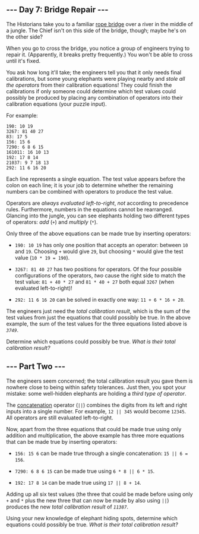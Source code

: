 ## --- Day 7: Bridge Repair --- ##

The Historians take you to a familiar [rope bridge](/2022/day/9) over a
river in the middle of a jungle. The Chief isn't on this side of the
bridge, though; maybe he's on the other side?

When you go to cross the bridge, you notice a group of engineers trying
to repair it. (Apparently, it breaks pretty frequently.) You won't be
able to cross until it's fixed.

You ask how long it'll take; the engineers tell you that it only needs
final calibrations, but some young elephants were playing nearby and *stole
all the operators* from their calibration equations! They could finish
the calibrations if only someone could determine which test values
could possibly be produced by placing any combination of operators into
their calibration equations (your puzzle input).

For example:

    190: 10 19
    3267: 81 40 27
    83: 17 5
    156: 15 6
    7290: 6 8 6 15
    161011: 16 10 13
    192: 17 8 14
    21037: 9 7 18 13
    292: 11 6 16 20

Each line represents a single equation. The test value appears before
the colon on each line; it is your job to determine whether the
remaining numbers can be combined with operators to produce the test
value.

Operators are *always evaluated left-to-right*, *not* according to
precedence rules. Furthermore, numbers in the equations cannot be
rearranged. Glancing into the jungle, you can see elephants holding two
different types of operators: *add* (`+`) and *multiply* (`*`).

Only three of the above equations can be made true by inserting
operators:

  * `190: 10 19` has only one position that accepts an operator:
    between `10` and `19`. Choosing `+` would give `29`, but choosing `*`
    would give the test value (`10 * 19 = 190`).

  * `3267: 81 40 27` has two positions for operators. Of the four
    possible configurations of the operators, *two* cause the right
    side to match the test value: `81 + 40 * 27` and `81 * 40 + 27`
    both equal `3267` (when evaluated left-to-right)!

  * `292: 11 6 16 20` can be solved in exactly one way: `11 + 6 * 16 +
    20`.

The engineers just need the *total calibration result*, which is the
sum of the test values from just the equations that could possibly be
true. In the above example, the sum of the test values for the three
equations listed above is *`3749`*.

Determine which equations could possibly be true. *What is their total
calibration result?*

## --- Part Two --- ##

The engineers seem concerned; the total calibration result you gave
them is nowhere close to being within safety tolerances. Just then, you
spot your mistake: some well-hidden elephants are holding a *third type
of operator*.

The [concatenation](https://en.wikipedia.org/wiki/Concatenation)
operator (`||`) combines the digits from its left and right inputs into
a single number. For example, `12 || 345` would become `12345`. All
operators are still evaluated left-to-right.

Now, apart from the three equations that could be made true using only
addition and multiplication, the above example has three more equations
that can be made true by inserting operators:

  * `156: 15 6` can be made true through a single concatenation: `15 ||
    6 = 156`.

  * `7290: 6 8 6 15` can be made true using `6 * 8 || 6 * 15`.

  * `192: 17 8 14` can be made true using `17 || 8 + 14`.

Adding up all six test values (the three that could be made before
using only `+` and `*` plus the new three that can now be made by also
using `||`) produces the new *total calibration result* of *`11387`*.

Using your new knowledge of elephant hiding spots, determine which
equations could possibly be true. *What is their total calibration
result?*
